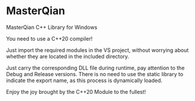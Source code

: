 # MasterQian
 MasterQian C++ Library for Windows

You need to use a C++20 compiler!

Just import the required modules in the VS project, without worrying about whether they are located in the included directory.

Just carry the corresponding DLL file during runtime, pay attention to the Debug and Release versions. There is no need to use the static library to indicate the export name, as this process is dynamically loaded.

Enjoy the joy brought by the C++20 Module to the fullest!